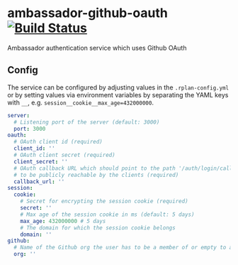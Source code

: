 # ambassador-github-oauth [![Build Status](https://travis-ci.org/actano/ambassador-github-oauth.svg?branch=master)](https://travis-ci.org/actano/ambassador-github-oauth)
Ambassador authentication service which uses Github OAuth

## Config

The service can be configured by adjusting values in the `.rplan-config.yml` or by setting values
via environment variables by separating the YAML keys with `__`, e.g. `session__cookie__max_age=432000000`.

```yaml
server:
  # Listening port of the server (default: 3000)
  port: 3000
oauth:
  # OAuth client id (required)
  client_id: ''
  # OAuth client secret (required)
  client_secret: ''
  # OAuth callback URL which should point to the path '/auth/login/callback' on this server and has
  # to be publicly reachable by the clients (required)
  callback_url: ''
session:
  cookie:
    # Secret for encrypting the session cookie (required)
    secret: ''
    # Max age of the session cookie in ms (default: 5 days)
    max_age: 432000000 # 5 days
    # The domain for which the session cookie belongs
    domain: ''
github:
  # Name of the Github org the user has to be a member of or empty to allow all users (default: empty)
  org: ''
```

